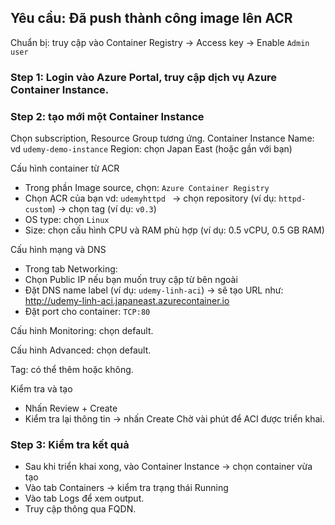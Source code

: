 ## Yêu cầu: Đã push thành công image lên ACR
Chuẩn bị: truy cập vào Container Registry -> Access key -> Enable `Admin user`

### Step 1: Login vào Azure Portal, truy cập dịch vụ Azure Container Instance.

### Step 2: tạo mới một Container Instance
Chọn subscription, Resource Group tương ứng.
Container Instance Name: vd `udemy-demo-instance`
Region: chọn Japan East (hoặc gần với bạn)

Cấu hình container từ ACR
- Trong phần Image source, chọn: `Azure Container Registry`
- Chọn ACR của bạn vd: `udemyhttpd ` → chọn repository (ví dụ: `httpd-custom`) → chọn tag (ví dụ: `v0.3`)
- OS type: chọn `Linux`
- Size: chọn cấu hình CPU và RAM phù hợp (ví dụ: 0.5 vCPU, 0.5 GB RAM)

Cấu hình mạng và DNS
- Trong tab Networking:
- Chọn Public IP nếu bạn muốn truy cập từ bên ngoài
- Đặt DNS name label (ví dụ: `udemy-linh-aci`) → sẽ tạo URL như:
http://udemy-linh-aci.japaneast.azurecontainer.io
- Đặt port cho container: `TCP:80`

Cấu hinh Monitoring: chọn default.

Cấu hinh Advanced: chọn default.

Tag: có thể thêm hoặc không.

Kiểm tra và tạo
- Nhấn Review + Create
- Kiểm tra lại thông tin → nhấn Create
Chờ vài phút để ACI được triển khai.

### Step 3: Kiểm tra kết quả
- Sau khi triển khai xong, vào Container Instance → chọn container vừa tạo
- Vào tab Containers → kiểm tra trạng thái Running
- Vào tab Logs để xem output.
- Truy cập thông qua FQDN.



